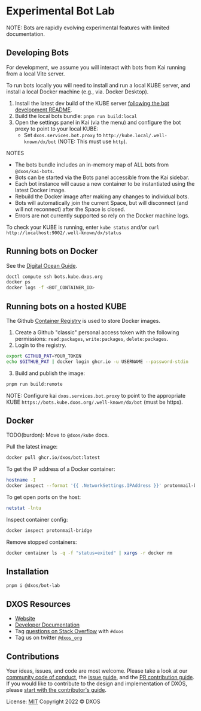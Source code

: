 # Experimental Bot Lab

NOTE: Bots are rapidly evolving experimental features with limited documentation.

## Developing Bots

For development, we assume you will interact with bots from Kai running from a local Vite server.

To run bots locally you will need to install and run a local KUBE server, and install a local Docker machine (e.g., via. Docker Desktop).

1. Install the latest dev build of the KUBE server [following the bot development README](https://github.com/dxos/kube/blob/main/docs/bot_development.md).
2. Build the local bots bundle: `pnpm run build:local`
3. Open the settings panel in Kai (via the menu) and configure the bot proxy to point to your local KUBE:
   - Set `dxos.services.bot.proxy` to `http://kube.local/.well-known/dx/bot` (NOTE: This must use `http`).

NOTES
- The bots bundle includes an in-memory map of ALL bots from `@dxos/kai-bots`.
- Bots can be started via the Bots panel accessible from the Kai sidebar.
- Each bot instance will cause a new container to be instantiated using the latest Docker image.
- Rebuild the Docker image after making any changes to individual bots.
- Bots will automatically join the current Space, but will disconnect (and will not reconnect) after the Space is closed.
- Errors are not currently supported so rely on the Docker machine logs.

To check your KUBE is running, enter `kube status` and/or `curl http://localhost:9002/.well-known/dx/status`

## Running bots on Docker

See the [Digital Ocean Guide](https://github.com/dxos/kube/docs/guides/digitalocean.md).

```bash
doctl compute ssh bots.kube.dxos.org
docker ps
docker logs -f <BOT_CONTAINER_ID>
```

## Running bots on a hosted KUBE

The Github [Container Registry](https://docs.github.com/en/packages/working-with-a-github-packages-registry/working-with-the-container-registry)
is used to store Docker images.

1. Create a Github "classic" personal access token with the following permissions: `read:packages`, `write:packages`, `delete:packages`.
2. Login to the registry.

```bash
export GITHUB_PAT=YOUR_TOKEN
echo $GITHUB_PAT | docker login ghcr.io -u USERNAME --password-stdin
```

3. Build and publish the image:

```bash
pnpm run build:remote
```

NOTE: Configure kai `dxos.services.bot.proxy` to point to the appropriate KUBE `https://bots.kube.dxos.org/.well-known/dx/bot` (must be https).

## Docker

TODO(burdon): Move to `@dxos/kube` docs.

Pull the latest image:

```bash
docker pull ghcr.io/dxos/bot:latest
```

To get the IP address of a Docker container:

```bash
hostname -I
docker inspect --format '{{ .NetworkSettings.IPAddress }}' protonmail-bridge
```

To get open ports on the host:

```bash
netstat -lntu
```

Inspect container config:

```bash
docker inspect protonmail-bridge
```

Remove stopped containers:

```bash
docker container ls -q -f "status=exited" | xargs -r docker rm
```

## Installation

```bash
pnpm i @dxos/bot-lab
```

## DXOS Resources

- [Website](https://dxos.org)
- [Developer Documentation](https://docs.dxos.org)
- Tag [questions on Stack Overflow](https://stackoverflow.com/questions/tagged/dxos) with `#dxos`
- Tag us on twitter [`@dxos_org`](https://twitter.com/dxos_org)

## Contributions

Your ideas, issues, and code are most welcome. Please take a look at our [community code of conduct](https://github.com/dxos/dxos/blob/main/CODE_OF_CONDUCT.md), the [issue guide](https://github.com/dxos/dxos/blob/main/CONTRIBUTING.md#submitting-issues), and the [PR contribution guide](https://github.com/dxos/dxos/blob/main/CONTRIBUTING.md#submitting-prs). If you would like to contribute to the design and implementation of DXOS, please [start with the contributor's guide](https://github.com/dxos/dxos/blob/main/CONTRIBUTING.md).

License: [MIT](./LICENSE) Copyright 2022 © DXOS
